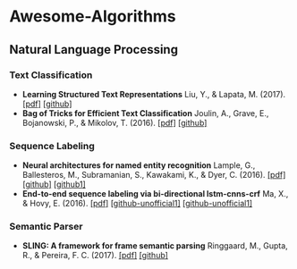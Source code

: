 # Awesome-Algorithms

## Natural Language Processing

### Text Classification
- **Learning Structured Text Representations** Liu, Y., & Lapata, M. (2017). [[pdf]](https://arxiv.org/pdf/1705.09207.pdf) [[github]](https://github.com/nlpyang/structured)
- **Bag of Tricks for Efficient Text Classification** Joulin, A., Grave, E., Bojanowski, P., & Mikolov, T. (2016). [[pdf]](https://arxiv.org/pdf/1607.01759.pdf) [[github]](https://github.com/facebookresearch/fastText)

### Sequence Labeling
- **Neural architectures for named entity recognition** Lample, G., Ballesteros, M., Subramanian, S., Kawakami, K., & Dyer, C. (2016). [[pdf]](https://arxiv.org/pdf/1603.01360.pdf) [[github]](https://github.com/glample/tagger) [[github1]](https://github.com/clab/stack-lstm-ner)
- **End-to-end sequence labeling via bi-directional lstm-cnns-crf** Ma, X., & Hovy, E. (2016). [[pdf]](https://arxiv.org/pdf/1603.01354.pdf) [[github-unofficial1]](https://github.com/LopezGG/NN_NER_tensorFlow) [[github-unofficial1]](https://github.com/guillaumegenthial/sequence_tagging)

### Semantic Parser
- **SLING: A framework for frame semantic parsing** Ringgaard, M., Gupta, R., & Pereira, F. C. (2017). [[pdf]](https://arxiv.org/pdf/1710.07032.pdf) [[github]](https://github.com/google/sling)

